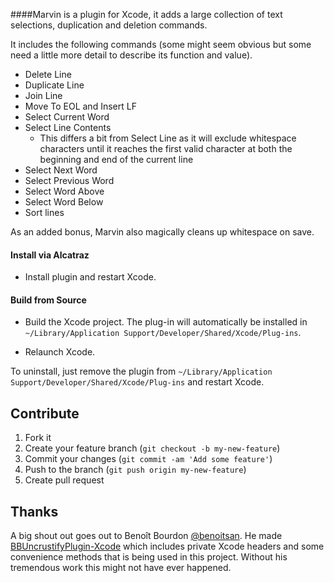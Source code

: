 ####Marvin is a plugin for Xcode, it adds a large collection of text selections, duplication and deletion commands.

It includes the following commands (some might seem obvious but some need a little more detail to describe its function and value).

- Delete Line
- Duplicate Line
- Join Line
- Move To EOL and Insert LF
- Select Current Word
- Select Line Contents
  - This differs a bit from Select Line as it will exclude whitespace characters until it reaches the first valid character at both the beginning and end of the current line
- Select Next Word
- Select Previous Word
- Select Word Above
- Select Word Below
- Sort lines
 
As an added bonus, Marvin also magically cleans up whitespace on save.

#### Install via Alcatraz

* Install plugin and restart Xcode.

#### Build from Source

* Build the Xcode project. The plug-in will automatically be installed in `~/Library/Application Support/Developer/Shared/Xcode/Plug-ins`.

* Relaunch Xcode.

To uninstall, just remove the plugin from `~/Library/Application Support/Developer/Shared/Xcode/Plug-ins` and restart Xcode.

## Contribute

1. Fork it
2. Create your feature branch (`git checkout -b my-new-feature`)
3. Commit your changes (`git commit -am 'Add some feature'`)
4. Push to the branch (`git push origin my-new-feature`)
5. Create pull request

## Thanks

A big shout out goes out to Benoît Bourdon [@benoitsan](https://github.com/benoitsan).
He made [BBUncrustifyPlugin-Xcode](https://github.com/benoitsan/BBUncrustifyPlugin-Xcode) which includes private Xcode headers and some convenience methods that is being used in this project.
Without his tremendous work this might not have ever happened.
